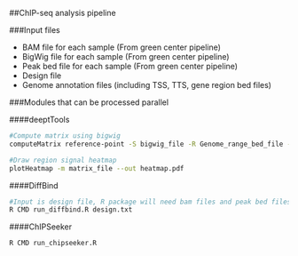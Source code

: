 
##ChIP-seq analysis pipeline

###Input files
* BAM file for each sample (From green center pipeline)
* BigWig file for each sample (From green center pipeline)
* Peak bed file for each sample (From green center pipeline)
* Design file
* Genome annotation files (including TSS, TTS, gene region bed files)

###Modules that can be processed parallel

####deeptTools
```bash
#Compute matrix using bigwig
computeMatrix reference-point -S bigwig_file -R Genome_range_bed_file -out matrix_file

#Draw region signal heatmap
plotHeatmap -m matrix_file --out heatmap.pdf

```
####DiffBind

```R
#Input is design file, R package will need bam files and peak bed files
R CMD run_diffbind.R design.txt

```
####ChIPSeeker

```R
R CMD run_chipseeker.R
```
